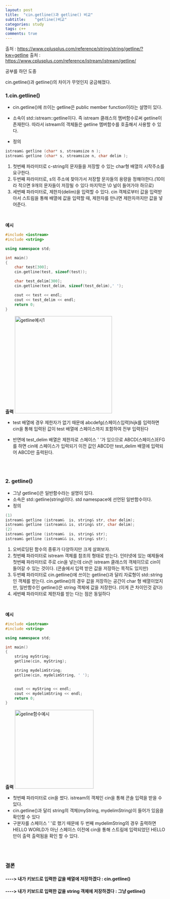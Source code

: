```yaml
---
layout: post
title:  "cin.getline()과 getline() 비교"
subtitle:    "getline()비교"
categories: study
tags: c++
comments: true
---
```



출처 : https://www.cplusplus.com/reference/string/string/getline/?kw=getline
출처 : https://www.cplusplus.com/reference/istream/istream/getline/

공부를 하던 도중

cin.getline()과 getline()의 차이가 무엇인지 궁금해졌다.



###  1.cin.getline()

- cin.getline()에 쓰이는 getline은 public member function이라는 설명이 있다.

- 소속이 std::istream::getline이다. 즉 istream 클래스의 멤버함수로써 getline이 존재한다. 따라서
istream의 객체들은 getline 멤버함수를 호출해서 사용할 수 있다.

- 정의
```c++
istream& getline (char* s, streamsize n );
istream& getline (char* s, streamsize n, char delim );
```
1.  첫번째 파라미터로 c-string의 문자들을 저장할 수 있는 char형 배열의 시작주소를 요구한다.
2.  두번째 파라미터로, s의 주소에 찾아가서 저장할 문자들의 용량을 정해야한다.(10이라 적으면 9개의 문자들이 저장될 수 있다 마지막은 \0 널이 들어가야 하므로)
3.  세번째 파라미터로, 제한자(delim)을 입력할 수 있다. cin 객체로부터 값을 입력받아서 스트림을 통해 배열에 값을 입력할 때, 제한자를 만나면 제한자까지만 값을 넣어준다.

<br/>

__예시__
```c++
#include <iostream>
#include <string>

using namespace std;

int main()
{
	char test[300];
	cin.getline(test, sizeof(test));

	char test_delim[300];
	cin.getline(test_delim, sizeof(test_delim),' ');

	cout << test << endl;
	cout << test_delim << endl;
	return 0;
}
```

__출력__
<img width="306" alt="getline예시1" src="https://user-images.githubusercontent.com/62247335/108693121-cd70a380-7540-11eb-9d9c-f9c9bdf71149.PNG">

- test 배열에 경우 제한자가 없기 때문에 abcdefg(스페이스입력)hijk를 입력하면 cin을 통해 입력된 값이 test 배열에 스페이스까지 포함하여 전부 입력된다

- 반면에 test_delim 배열은 제한자로 스페이스 ' '가 있으므로 ABCD(스페이스)EFG를 하면 cin에 스페이스가 입력되기 이전 값인 ABCD만 test_delim 배열에 입력되어 ABCD만 출력된다.


<br/>
<br/>

### 2. getline()
- 그냥 getline()은 일반함수라는 설명이 있다.
- 소속은 std::getline(string)이다. std namespace에 선언된 일반함수이다.
- 정의
```c++
(1)
istream& getline (istream&  is, string& str, char delim);
istream& getline (istream&& is, string& str, char delim);
(2)
istream& getline (istream&  is, string& str);
istream& getline (istream&& is, string& str);
```
1.  오버로딩된 함수의 종류가 다양하지만 크게 살펴보자.
2.  첫번째 파라미터로 istream 객체를 참조의 형태로 받는다. 인터넷에 있는 예제들에 첫번째 파라미터로 주로 cin을 넣는데 cin은 istream 클래스의 객체이므로 cin이 들어갈 수 있는 것이다. (콘솔에서 입력 받은 값을 저장하는 목적도 있지만)
3.  두번째 파라미터로 cin.getline()에 쓰이는 getline()과 달리 자료형이 std::string인 객체를 받는다. cin.getline()의 경우 값을 저장하는 공간이 char 형 배열이었지만, 일반함수인 getline()은 string 객체에 값을 저장한다. (이게 큰 차이인것 같다)
4.  세번째 파라미터로 제한자를 받는 다는 점은 동일하다

<br/>


__예시__
```c++
#include <iostream>
#include <string>

using namespace std;

int main()
{
	string myString;
	getline(cin, myString);

	string mydelimString;
	getline(cin, mydelimString, ' ');


	cout << myString << endl;
	cout << mydelimString << endl;
	return 0;
}
```


__출력__
<img width="248" alt="geline함수예시" src="https://user-images.githubusercontent.com/62247335/108693509-44a63780-7541-11eb-9bfa-8bba06c04e56.PNG">

- 첫번째 파라미터로 cin을 썼다. istream의 객체인 cin을 통해 콘솔 입력을 받을 수 있다.
- cin.getline()과 달리 string의 객체(myString, mydelimString)이 들어가 있음을 확인할 수 있다
- 구분자를 스페이스 ' '로 했기 때문에 두 번째 mydelimString의 경우 출력하면 HELLO WORLD가 아닌 스페이스 이전에 cin을 통해 스트림에 입력되었던 HELLO만이 출력 출력됨을 확인 할 수 있다.

<br/>
<br/>


###   __결론__

####    ----> 내가 키보드로 입력한 값을 배열에 저장하겠다 : cin.getline()
####    ----> 내가 키보드로 입력한 값을 string 객체에 저장하겠다 : 그냥 getline()
